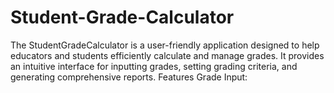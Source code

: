 # Student-Grade-Calculator
The StudentGradeCalculator is a user-friendly application designed to help educators and students efficiently calculate and manage grades. It provides an intuitive interface for inputting grades, setting grading criteria, and generating comprehensive reports.  Features Grade Input: 

